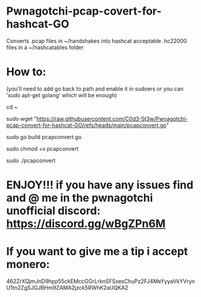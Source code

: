 # Pwnagotchi-pcap-covert-for-hashcat-GO

Converts .pcap files in ~/handshakes into hashcat acceptable .hc22000 files in a ~/hashcatables folder

# How to: 

(you'll need to add go back to path and enable it in sudoers or you can 'sudo apt-get golang' which will be enough)

cd ~

sudo wget "https://raw.githubusercontent.com/C0d3-5t3w/Pwnagotchi-pcap-convert-for-hashcat-GO/refs/heads/main/pcapconvert.go"

sudo go build pcapconvert.go

sudo chmod +x pcapconvert

sudo ./pcapconvert

# ENJOY!!! if you have any issues find and @ me in the pwnagotchi unofficial discord: https://discord.gg/wBgZPn6M

# If you want to give me a tip i accept monero:

462ZrXQjmJnD9hpp55ckEMccGGrLrknSFSxesChuPz2FJ4MeYyyaVkYVrynU1tn2ZgSJGJBHm9ZAMA2jzck5RWhK2aUQKA2
